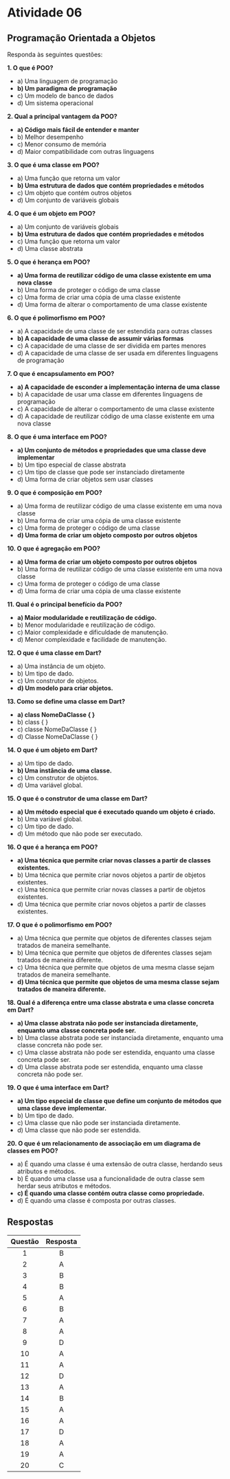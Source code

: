 # Atividade 06

## Programação Orientada a Objetos

Responda às seguintes questões:

**1. O que é POO?**
- a) Uma linguagem de programação
- **b) Um paradigma de programação**
- c) Um modelo de banco de dados
- d) Um sistema operacional

**2. Qual a principal vantagem da POO?**
- **a) Código mais fácil de entender e manter**
- b) Melhor desempenho
- c) Menor consumo de memória
- d) Maior compatibilidade com outras linguagens

**3. O que é uma classe em POO?**
- a) Uma função que retorna um valor
- **b) Uma estrutura de dados que contém propriedades e métodos**
- c) Um objeto que contém outros objetos
- d) Um conjunto de variáveis globais

**4. O que é um objeto em POO?**
- a) Um conjunto de variáveis globais
- **b) Uma estrutura de dados que contém propriedades e métodos**
- c) Uma função que retorna um valor
- d) Uma classe abstrata

**5. O que é herança em POO?**
- **a) Uma forma de reutilizar código de uma classe existente em uma nova classe**
- b) Uma forma de proteger o código de uma classe
- c) Uma forma de criar uma cópia de uma classe existente
- d) Uma forma de alterar o comportamento de uma classe existente

**6. O que é polimorfismo em POO?**
- a) A capacidade de uma classe de ser estendida para outras classes
- **b) A capacidade de uma classe de assumir várias formas**
- c) A capacidade de uma classe de ser dividida em partes menores
- d) A capacidade de uma classe de ser usada em diferentes linguagens de programação

**7. O que é encapsulamento em POO?**
- **a) A capacidade de esconder a implementação interna de uma classe**
- b) A capacidade de usar uma classe em diferentes linguagens de programação
- c) A capacidade de alterar o comportamento de uma classe existente
- d) A capacidade de reutilizar código de uma classe existente em uma nova classe

**8. O que é uma interface em POO?**
- **a) Um conjunto de métodos e propriedades que uma classe deve implementar**
- b) Um tipo especial de classe abstrata
- c) Um tipo de classe que pode ser instanciado diretamente
- d) Uma forma de criar objetos sem usar classes

**9. O que é composição em POO?**
- a) Uma forma de reutilizar código de uma classe existente em uma nova classe
- b) Uma forma de criar uma cópia de uma classe existente
- c) Uma forma de proteger o código de uma classe
- **d) Uma forma de criar um objeto composto por outros objetos**

**10. O que é agregação em POO?**
- **a) Uma forma de criar um objeto composto por outros objetos**
- b) Uma forma de reutilizar código de uma classe existente em uma nova classe
- c) Uma forma de proteger o código de uma classe
- d) Uma forma de criar uma cópia de uma classe existente

**11. Qual é o principal benefício da POO?**
- **a) Maior modularidade e reutilização de código.**
- b) Menor modularidade e reutilização de código.
- c) Maior complexidade e dificuldade de manutenção.
- d) Menor complexidade e facilidade de manutenção.

**12. O que é uma classe em Dart?**
- a) Uma instância de um objeto.
- b) Um tipo de dado.
- c) Um construtor de objetos.
- **d) Um modelo para criar objetos.**

**13. Como se define uma classe em Dart?**
- **a) class NomeDaClasse { }**
- b) class { }
- c) classe NomeDaClasse { }
- d) Classe NomeDaClasse { }

**14. O que é um objeto em Dart?**
- a) Um tipo de dado.
- **b) Uma instância de uma classe.**
- c) Um construtor de objetos.
- d) Uma variável global.

**15. O que é o construtor de uma classe em Dart?**
- **a) Um método especial que é executado quando um objeto é criado.**
- b) Uma variável global.
- c) Um tipo de dado.
- d) Um método que não pode ser executado.

**16. O que é a herança em POO?**
- **a) Uma técnica que permite criar novas classes a partir de classes existentes.**
- b) Uma técnica que permite criar novos objetos a partir de objetos existentes.
- c) Uma técnica que permite criar novas classes a partir de objetos existentes.
- d) Uma técnica que permite criar novos objetos a partir de classes existentes.

**17. O que é o polimorfismo em POO?**
- a) Uma técnica que permite que objetos de diferentes classes sejam tratados de maneira semelhante.
- b) Uma técnica que permite que objetos de diferentes classes sejam tratados de maneira diferente.
- c) Uma técnica que permite que objetos de uma mesma classe sejam tratados de maneira semelhante.
- **d) Uma técnica que permite que objetos de uma mesma classe sejam tratados de maneira diferente.**

**18. Qual é a diferença entre uma classe abstrata e uma classe concreta em Dart?**
- **a) Uma classe abstrata não pode ser instanciada diretamente, enquanto uma classe concreta pode ser.**
- b) Uma classe abstrata pode ser instanciada diretamente, enquanto uma classe concreta não pode ser.
- c) Uma classe abstrata não pode ser estendida, enquanto uma classe concreta pode ser.
- d) Uma classe abstrata pode ser estendida, enquanto uma classe concreta não pode ser.

**19. O que é uma interface em Dart?**
- **a) Um tipo especial de classe que define um conjunto de métodos que uma classe deve implementar.**
- b) Um tipo de dado.
- c) Uma classe que não pode ser instanciada diretamente.
- d) Uma classe que não pode ser estendida.

**20. O que é um relacionamento de associação em um diagrama de classes em POO?**
- a) É quando uma classe é uma extensão de outra classe, herdando seus atributos e métodos.
- b) É quando uma classe usa a funcionalidade de outra classe sem herdar seus atributos e métodos.
- **c) É quando uma classe contém outra classe como propriedade.**
- d) É quando uma classe é composta por outras classes.

## Respostas

| Questão | Resposta    |
| :-------: | :--------:|
| 1         | B         |
| 2         | A         |
| 3         | B         |
| 4         | B         |
| 5         | A         |
| 6         | B         |
| 7         | A         |
| 8         | A         |
| 9         | D         |
| 10        | A         |
| 11        | A         |
| 12        | D         |
| 13        | A         |
| 14        | B         |
| 15        | A         |
| 16        | A         |
| 17        | D         |
| 18        | A         |
| 19        | A         |
| 20        | C         |